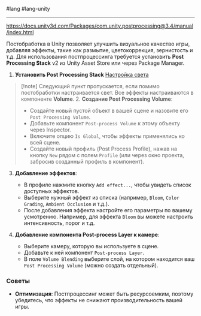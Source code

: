#lang #lang-unity

---
https://docs.unity3d.com/Packages/com.unity.postprocessing@3.4/manual/index.html

Постобработка в Unity позволяет улучшить визуальное качество игры, добавляя эффекты, такие как размытие, цветокоррекция, зернистость и т.д. 
Для использования постпроцессинга требуется установить **Post Processing Stack** v2 из Unity Asset Store или через Package Manager.

1. **Установить Post Processing Stack**
[Настройка света](2.%20Frameworks/C-sharp%20-%20Unity/5.%20ВИЗУАЛ/Свет/Настройка%20света.md)
> [!note] Следующий пункт пропускается, если помимо постобработки настраивается свет. Все эффекты настраиваются в компоненте **Volume**.
> 2. **Создание Post Processing Volume**:
>    - Создайте новый пустой объект в вашей сцене и назовите его `Post Processing Volume`.
>    - Добавьте компонент `Post-process Volume` к этому объекту через Inspector.
>    - Включите опцию `Is Global`, чтобы эффекты применялись ко всей сцене.
>    - Создайте новый профиль (Post Process Profile), нажав на кнопку `New` рядом с полем `Profile` (или через окно проекта, забросив созданный профиль в компонент).

3. **Добавление эффектов**:
   - В профиле нажмите кнопку `Add effect...`, чтобы увидеть список доступных эффектов.
   - Выберите нужный эффект из списка (например, `Bloom`, `Color Grading`, `Ambient Occlusion` и т.д.).
   - После добавления эффекта настройте его параметры по вашему усмотрению. Например, для эффекта `Bloom` вы можете настроить интенсивность, порог и т.д.

4. **Добавление компонента Post-process Layer к камере**:
   - Выберите камеру, которую вы используете в сцене.
   - Добавьте к ней компонент `Post-process Layer`.
   - В поле `Volume Blending` выберите слой, на котором находится ваш `Post Processing Volume` (можно создать отдельный).

### Советы
- **Оптимизация**: Постпроцессинг может быть ресурсоемким, поэтому убедитесь, что эффекты не снижают производительность вашей игры.
